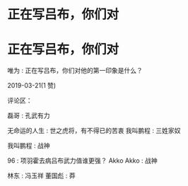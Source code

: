 # 正在写吕布，你们对

# 正在写吕布，你们对

唯为 : 正在写吕布，你们对他的第一印象是什么？

2019-03-21(1 赞)

评论区：

磊哥 : 孔武有力

无命运的人生 : 世之虎将，有不得已的苦衷 我叫鹏程 : 三姓家奴

我叫鹏程 : 战神

96 : 项羽霍去病吕布武力值谁更强？ Akko Akko : 战神

林东 : 冯玉祥 董国彪 : 莽